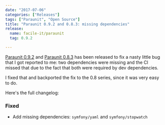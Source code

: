 ```yaml
---
date: "2017-07-06"
categories: ["Releases"]
tags: ["Paraunit", "Open Source"]
title: "Paraunit 0.9.2 and 0.8.3: missing dependencies"
release:
  name: facile-it/paraunit
  tag: 0.9.2

---
```


[Paraunit 0.9.2](https://github.com/facile-it/paraunit/releases/tag/0.9.2) and [Paraunit 0.8.3](https://github.com/facile-it/paraunit/releases/tag/0.8.3) has been released to fix a nasty little bug that I got reported to me: two dependencies were missing and the CI missed that due to the fact that both were required by dev dependencies.
<!--more-->

I fixed that and backported the fix to the 0.8 series, since it was very easy to do.

Here's the full changelog:

### Fixed
* Add missing dependencies: `symfony/yaml` and `symfony/stopwatch`
